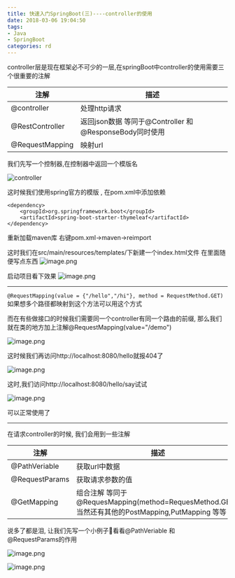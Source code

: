 ```yaml
---
title: 快速入门SpringBoot(三)----controller的使用
date: 2018-03-06 19:04:50
tags:
- Java
- SpringBoot
categories: rd
---
```

controller层是现在框架必不可少的一层,在springBoot中controller的使用需要三个很重要的注解

|注解|描述|
|--|--|
|@controller|处理http请求|
|@RestController|返回json数据 等同于@Controller 和 @ResponseBody同时使用|
|@RequestMapping|映射url|

我们先写一个控制器,在控制器中返回一个模版名

![controller](http://upload-images.jianshu.io/upload_images/2663172-d62632eaca0a7bf3.png?imageMogr2/auto-orient/strip%7CimageView2/2/w/1240)

这时候我们使用spring官方的模版 , 在pom.xml中添加依赖
```
<dependency>
    <groupId>org.springframework.boot</groupId>
    <artifactId>spring-boot-starter-thymeleaf</artifactId>
</dependency>
```
重新加载maven库 右键pom.xml->maven->reimport

这时我们在src/main/resources/templates/下新建一个index.html文件
在里面随便写点东西
![image.png](http://upload-images.jianshu.io/upload_images/2663172-2ba549d7be59935b.png?imageMogr2/auto-orient/strip%7CimageView2/2/w/1240)

启动项目看下效果
![image.png](http://upload-images.jianshu.io/upload_images/2663172-0a3e3ecb7e226059.png?imageMogr2/auto-orient/strip%7CimageView2/2/w/1240)

***
`@RequestMapping(value = {"/hello","/hi"}, method = RequestMethod.GET)`
如果想多个路径都映射到这个方法可以用这个方式

而在有些做接口的时候我们需要同一个controller有同一个路由的前缀, 那么我们就在类的地方加上注解@RequestMapping(value="/demo")

![image.png](http://upload-images.jianshu.io/upload_images/2663172-20f53d281afe724e.png?imageMogr2/auto-orient/strip%7CimageView2/2/w/1240)

这时候我们再访问http://localhost:8080/hello就报404了

![image.png](http://upload-images.jianshu.io/upload_images/2663172-5fcef2ea951db0da.png?imageMogr2/auto-orient/strip%7CimageView2/2/w/1240)

这时,我们访问http://localhost:8080/hello/say试试

![image.png](http://upload-images.jianshu.io/upload_images/2663172-81a0f4bc25e316df.png?imageMogr2/auto-orient/strip%7CimageView2/2/w/1240)

可以正常使用了
***

在请求controller的时候, 我们会用到一些注解

|注解|描述|
|--|--|
|@PathVeriable|获取url中数据|
|@RequestParams|获取请求参数的值|
|@GetMapping|组合注解 等同于@RequesMapping(method=RequesMethod.GET), 当然还有其他的PostMapping,PutMapping 等等|

说多了都是泪, 让我们先写一个小例子🌰看看@PathVeriable 和 @RequestParams的作用

![image.png](http://upload-images.jianshu.io/upload_images/2663172-ce4a0a23c9f6e08b.png?imageMogr2/auto-orient/strip%7CimageView2/2/w/1240)

![image.png](http://upload-images.jianshu.io/upload_images/2663172-a0100d9f78cb13d5.png?imageMogr2/auto-orient/strip%7CimageView2/2/w/1240)

